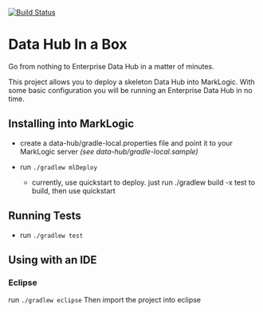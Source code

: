 [![Build Status](https://travis-ci.org/marklogic/data-hub-in-a-box.svg?branch=master)](https://travis-ci.org/marklogic/data-hub-in-a-box)

# Data Hub In a Box

Go from nothing to Enterprise Data Hub in a matter of minutes.  


This project allows you to deploy a skeleton Data Hub into MarkLogic. With some basic configuration you will be running an Enterprise Data Hub in no time.

## Installing into MarkLogic
- create a data-hub/gradle-local.properties file and point it to your MarkLogic server _(see data-hub/gradle-local.sample)_
- run ```./gradlew mlDeploy```

  - currently, use quickstart to deploy. just run ./gradlew build -x test to build, then use quickstart

## Running Tests
- run ```./gradlew test```

## Using with an IDE
### Eclipse
run ```./gradlew eclipse```
Then import the project into eclipse
